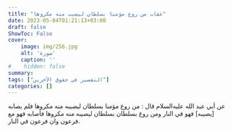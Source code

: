 ```yaml
---
title: "عقاب من روع مؤمنا بسلطان ليصيب منه مكروها"
date: 2023-05-04T01:21:13+03:00
draft: false
ShowToc: False
cover:
    image: img/256.jpg
    alt: 'صورة'
    caption: ''
#    hidden: false
summary: 
tags: ["التقصير في حقوق الآخرين"]
categories: []
---
```

عن أبي عبد الله عليه‌السلام قال : من روع مؤمنا بسلطان ليصيبه منه مكروها فلم يصابه [يصيبه] فهو
في النار ومن روع بسلطان بسلطان ليصيبه منه مكروها فأصابه فهو مع
فرعون وان فرعون في النار.

